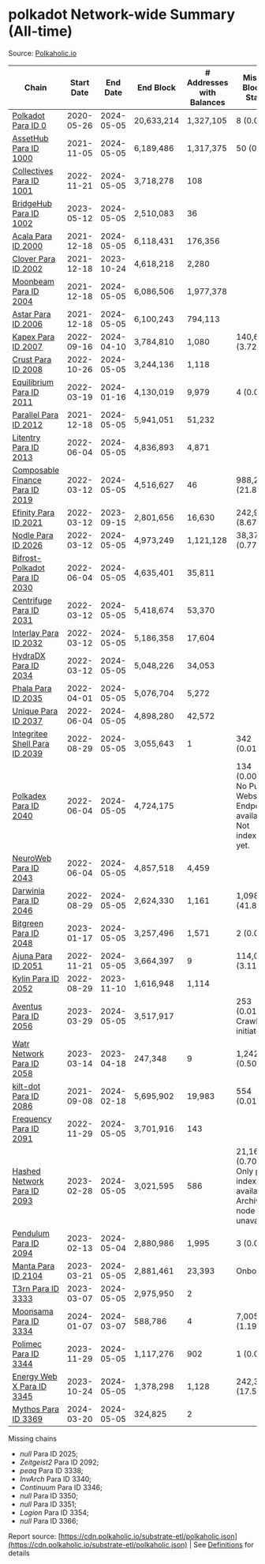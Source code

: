 # polkadot Network-wide Summary (All-time)

Source: [Polkaholic.io](https://polkaholic.io)


| Chain            | Start Date | End Date | End Block | # Addresses with Balances | Missing Blocks / Status |
| ---------------- | ---------- | ---------| --------- | ------------------------- | ----------------------- |
| [Polkadot Para ID 0](/polkadot/0-polkadot) | 2020-05-26 | 2024-05-05 | 20,633,214 |  1,327,105 | 8 (0.00%)  |
| [AssetHub Para ID 1000](/polkadot/1000-assethub) | 2021-11-05 | 2024-05-05 | 6,189,486 |  1,317,375 | 50 (0.00%)  |
| [Collectives Para ID 1001](/polkadot/1001-collectives) | 2022-11-21 | 2024-05-05 | 3,718,278 |  108 |    |
| [BridgeHub Para ID 1002](/polkadot/1002-bridgehub) | 2023-05-12 | 2024-05-05 | 2,510,083 |  36 |    |
| [Acala Para ID 2000](/polkadot/2000-acala) | 2021-12-18 | 2024-05-05 | 6,118,431 |  176,356 |    |
| [Clover Para ID 2002](/polkadot/2002-clover) | 2021-12-18 | 2023-10-24 | 4,618,218 |  2,280 |    |
| [Moonbeam Para ID 2004](/polkadot/2004-moonbeam) | 2021-12-18 | 2024-05-05 | 6,086,506 |  1,977,378 |    |
| [Astar Para ID 2006](/polkadot/2006-astar) | 2021-12-18 | 2024-05-05 | 6,100,243 |  794,113 |    |
| [Kapex Para ID 2007](/polkadot/2007-kapex) | 2022-09-16 | 2024-04-10 | 3,784,810 |  1,080 | 140,668 (3.72%)  |
| [Crust Para ID 2008](/polkadot/2008-crust) | 2022-10-26 | 2024-05-05 | 3,244,136 |  1,118 |    |
| [Equilibrium Para ID 2011](/polkadot/2011-equilibrium) | 2022-03-19 | 2024-01-16 | 4,130,019 |  9,979 | 4 (0.00%)  |
| [Parallel Para ID 2012](/polkadot/2012-parallel) | 2021-12-18 | 2024-05-05 | 5,941,051 |  51,232 |    |
| [Litentry Para ID 2013](/polkadot/2013-litentry) | 2022-06-04 | 2024-05-05 | 4,836,893 |  4,871 |    |
| [Composable Finance Para ID 2019](/polkadot/2019-composable) | 2022-03-12 | 2024-05-05 | 4,516,627 |  46 | 988,229 (21.88%)  |
| [Efinity Para ID 2021](/polkadot/2021-efinity) | 2022-03-12 | 2023-09-15 | 2,801,656 |  16,630 | 242,949 (8.67%)  |
| [Nodle Para ID 2026](/polkadot/2026-nodle) | 2022-03-12 | 2024-05-05 | 4,973,249 |  1,121,128 | 38,374 (0.77%)  |
| [Bifrost-Polkadot Para ID 2030](/polkadot/2030-bifrost) | 2022-06-04 | 2024-05-05 | 4,635,401 |  35,811 |    |
| [Centrifuge Para ID 2031](/polkadot/2031-centrifuge) | 2022-03-12 | 2024-05-05 | 5,418,674 |  53,370 |    |
| [Interlay Para ID 2032](/polkadot/2032-interlay) | 2022-03-12 | 2024-05-05 | 5,186,358 |  17,604 |    |
| [HydraDX Para ID 2034](/polkadot/2034-hydradx) | 2022-03-12 | 2024-05-05 | 5,048,226 |  34,053 |    |
| [Phala Para ID 2035](/polkadot/2035-phala) | 2022-04-01 | 2024-05-05 | 5,076,704 |  5,272 |    |
| [Unique Para ID 2037](/polkadot/2037-unique) | 2022-06-04 | 2024-05-05 | 4,898,280 |  42,572 |    |
| [Integritee Shell Para ID 2039](/polkadot/2039-integritee) | 2022-08-29 | 2024-05-05 | 3,055,643 |  1 | 342 (0.01%)  |
| [Polkadex Para ID 2040](/polkadot/2040-polkadex) | 2022-06-04 | 2024-05-05 | 4,724,175 |   | 134 (0.00%) No Public Websocket Endpoint available: Not indexing yet. |
| [NeuroWeb Para ID 2043](/polkadot/2043-neuroweb) | 2022-06-04 | 2024-05-05 | 4,857,518 |  4,459 |    |
| [Darwinia Para ID 2046](/polkadot/2046-darwinia) | 2022-08-29 | 2024-05-05 | 2,624,330 |  1,161 | 1,098,047 (41.84%)  |
| [Bitgreen Para ID 2048](/polkadot/2048-bitgreen) | 2023-01-17 | 2024-05-05 | 3,257,496 |  1,571 | 2 (0.00%)  |
| [Ajuna Para ID 2051](/polkadot/2051-ajuna) | 2022-11-21 | 2024-05-05 | 3,664,397 |  9 | 114,050 (3.11%)  |
| [Kylin Para ID 2052](/polkadot/2052-kylin) | 2022-08-29 | 2023-11-10 | 1,616,948 |  1,114 |    |
| [Aventus Para ID 2056](/polkadot/2056-aventus) | 2023-03-29 | 2024-05-05 | 3,517,917 |   | 253 (0.01%) Crawling initiated |
| [Watr Network Para ID 2058](/polkadot/2058-watr) | 2023-03-14 | 2023-04-18 | 247,348 |  9 | 1,242 (0.50%)  |
| [kilt-dot Para ID 2086](/polkadot/2086-kilt) | 2021-09-08 | 2024-02-18 | 5,695,902 |  19,983 | 554 (0.01%)  |
| [Frequency Para ID 2091](/polkadot/2091-frequency) | 2022-11-29 | 2024-05-05 | 3,701,916 |  143 |    |
| [Hashed Network Para ID 2093](/polkadot/2093-hashed) | 2023-02-28 | 2024-05-05 | 3,021,595 |  586 | 21,163 (0.70%) Only partial index available: Archive node unavailable |
| [Pendulum Para ID 2094](/polkadot/2094-pendulum) | 2023-02-13 | 2024-05-04 | 2,880,986 |  1,995 | 3 (0.00%)  |
| [Manta Para ID 2104](/polkadot/2104-manta) | 2023-03-21 | 2024-05-05 | 2,881,461 |  23,393 |   Onboarding |
| [T3rn Para ID 3333](/polkadot/3333-t3rn) | 2023-03-07 | 2024-05-05 | 2,975,950 |  2 |    |
| [Moonsama Para ID 3334](/polkadot/3334-moonsama) | 2024-01-07 | 2024-03-07 | 588,786 |  4 | 7,005 (1.19%)  |
| [Polimec Para ID 3344](/polkadot/3344-polimec) | 2023-11-29 | 2024-05-05 | 1,117,276 |  902 | 1 (0.00%)  |
| [Energy Web X Para ID 3345](/polkadot/3345-energywebx) | 2023-10-24 | 2024-05-05 | 1,378,298 |  1,128 | 242,304 (17.58%)  |
| [Mythos Para ID 3369](/polkadot/3369-mythos) | 2024-03-20 | 2024-05-05 | 324,825 |  2 |    |

Missing chains


* *null* Para ID 2025; 
* *Zeitgeist2* Para ID 2092; 
* *peaq* Para ID 3338; 
* *InvArch* Para ID 3340; 
* *Continuum* Para ID 3346; 
* *null* Para ID 3350; 
* *null* Para ID 3351; 
* *Logion* Para ID 3354; 
* *null* Para ID 3366; 

Report source: [https://cdn.polkaholic.io/substrate-etl/polkaholic.json](https://cdn.polkaholic.io/substrate-etl/polkaholic.json) | See [Definitions](/DEFINITIONS.md) for details
